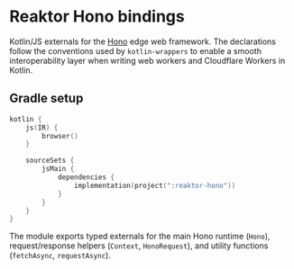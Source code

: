 # Reaktor Hono bindings

Kotlin/JS externals for the [Hono](https://github.com/honojs/hono) edge web framework. The declarations follow the conventions used by `kotlin-wrappers` to enable a smooth interoperability layer when writing web workers and Cloudflare Workers in Kotlin.

## Gradle setup

```kotlin
kotlin {
    js(IR) {
        browser()
    }

    sourceSets {
        jsMain {
            dependencies {
                implementation(project(":reaktor-hono"))
            }
        }
    }
}
```

The module exports typed externals for the main Hono runtime (`Hono`), request/response helpers (`Context`, `HonoRequest`), and utility functions (`fetchAsync`, `requestAsync`).
